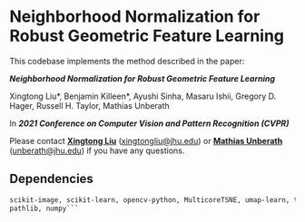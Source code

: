 # Neighborhood Normalization for Robust Geometric Feature Learning


This codebase implements the method described in the paper:

***Neighborhood Normalization for Robust Geometric Feature Learning***

Xingtong Liu*, Benjamin Killeen*, Ayushi Sinha, Masaru Ishii, Gregory D. Hager, Russell H. Taylor, Mathias Unberath

In ***2021 Conference on Computer Vision and Pattern Recognition (CVPR)***

Please contact [**Xingtong Liu**](https://www.linkedin.com/in/xingtong-liu-b43b27131/) (xingtongliu@jhu.edu) or [**Mathias Unberath**](https://www.cs.jhu.edu/faculty/mathias-unberath/) (unberath@jhu.edu) if you have any questions.

## Dependencies

```MinkowskiEngine(0.5.4 tested), torch(1.7.1 tested), open3d(0.9.0.0 tested), pyvista, pyacvd, tensorboardX, 
scikit-image, scikit-learn, opencv-python, MulticoreTSNE, umap-learn, torch-geometric, scipy, psutil, tqdm, 
pathlib, numpy```

